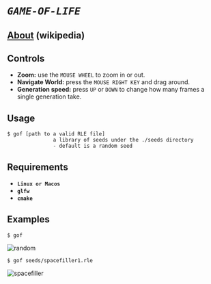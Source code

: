 # *`GAME-OF-LIFE`*

## <a href="https://en.wikipedia.org/wiki/Conway%27s_Game_of_Life" target="_blank">About</a> (wikipedia)

## Controls
- **Zoom:** use the `MOUSE WHEEL` to zoom in or out.
- **Navigate World:** press the `MOUSE RIGHT KEY` and drag around.
- **Generation speed:** press `UP` or `DOWN` to change how many frames a single generation take.

## Usage

```
$ gof [path to a valid RLE file]
               a library of seeds under the ./seeds directory
               - default is a random seed
```

## Requirements
- **`Linux or Macos`**
- **`glfw`**
- **`cmake`**

## Examples
```
$ gof
```
![random](https://github.com/user-attachments/assets/3f954569-bc1c-421b-9f70-78dcf56d59f1)

```
$ gof seeds/spacefiller1.rle
```
![spacefiller](https://github.com/user-attachments/assets/1119dbb3-3985-4b28-a68e-d3480367e215)

